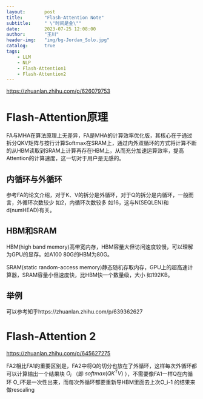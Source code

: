 ```yaml
---
layout:       post
title:        "Flash-Attention Note"
subtitle:     " \"时间是金\""
date:         2023-07-25 12:08:00
author:       "王川"
header-img:   "img/bg-Jordan_Solo.jpg"
catalog:      true
tags:
    - LLM
    - NLP
    - Flash-Attention1
    - Flash-Attention2
---
```


https://zhuanlan.zhihu.com/p/626079753

# Flash-Attention原理

FA与MHA在算法原理上无差异，FA是MHA的计算效率优化版，其核心在于通过拆分QKV矩阵与按行计算Softmax在SRAM上，通过内外双循环的方式将计算不断的从HBM读取到SRAM上计算再存在HBM上，从而充分加速运算效率，提高Attention的计算速度，这一切对于用户是无感的。

## 内循环与外循环

参考FA的论文介绍，对于K、V的拆分是外循环，对于Q的拆分是内循环，一般而言，外循环次数较少 如2，内循环次数较多 如16，这与N(SEQLEN)和d(numHEAD)有关。

## HBM和SRAM

HBM(high band memory)高带宽内存，HBM容量大但访问速度较慢，可以理解为GPU的显存。如A100 80G的HBM为80G。

SRAM(static random-access memory)静态随机存取内存，GPU上的超高速计算器，SRAM容量小但速度快，比HBM快一个数量级，大小 如192KB。

## 举例

可以参考知乎https://zhuanlan.zhihu.com/p/639362627

# Flash-Attention 2

https://zhuanlan.zhihu.com/p/645627275

FA2相比FA1的重要区别是，FA2中将Q的切分也放在了外循环，这样每次外循环都可以计算输出一个结果块 $O_i$ （即 $softmax(QK^TV)$ ），不需要像FA1一样Q在内循环 O_i不是一次性出来，而每次外循环都要重新导HBM里面去上次O_i-1 的结果来做rescaling
